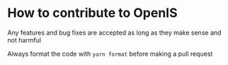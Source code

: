 # How to contribute to OpenIS

Any features and bug fixes are accepted as long as they make sense and not harmful

Always format the code with `yarn format` before making a pull request
